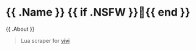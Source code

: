 # {{ .Name }} {{ if .NSFW }}🔞{{ end }}

{{ .About }}

> Lua scraper for [vivi](https://github.com/vivi-app/vivi)
